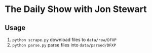 # The Daily Show with Jon Stewart

## Usage

1. `python scrape.py` download files to `data/raw/DFXP`
2. `python parse.py`  parse files into `data/parsed/DFXP`
